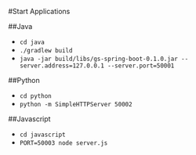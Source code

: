 #Start Applications

##Java 

 - `cd java`
 - `./gradlew build`
 - `java -jar build/libs/gs-spring-boot-0.1.0.jar --server.address=127.0.0.1 --server.port=50001`
 
##Python

 - `cd python`
 - `python -m SimpleHTTPServer 50002`
 
##Javascript

 - `cd javascript`
 - `PORT=50003 node server.js`